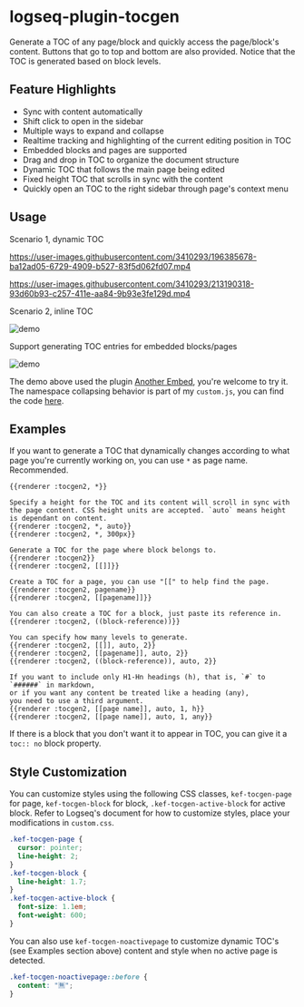 # logseq-plugin-tocgen

Generate a TOC of any page/block and quickly access the page/block's content. Buttons that go to top and bottom are also provided. Notice that the TOC is generated based on block levels.

## Feature Highlights

- Sync with content automatically
- Shift click to open in the sidebar
- Multiple ways to expand and collapse
- Realtime tracking and highlighting of the current editing position in TOC
- Embedded blocks and pages are supported
- Drag and drop in TOC to organize the document structure
- Dynamic TOC that follows the main page being edited
- Fixed height TOC that scrolls in sync with the content
- Quickly open an TOC to the right sidebar through page's context menu

## Usage

Scenario 1, dynamic TOC

https://user-images.githubusercontent.com/3410293/196385678-ba12ad05-6729-4909-b527-83f5d062fd07.mp4

https://user-images.githubusercontent.com/3410293/213190318-93d60b93-c257-411e-aa84-9b93e3fe129d.mp4

Scenario 2, inline TOC

![demo](demo_inline_toc.gif)

Support generating TOC entries for embedded blocks/pages

![demo](demo_embed.gif)

The demo above used the plugin [Another Embed](https://github.com/sethyuan/logseq-plugin-another-embed), you're welcome to try it. The namespace collapsing behavior is part of my `custom.js`, you can find the code [here](https://gist.github.com/sethyuan/4ea9ed4305d0145ad565b2128ae6cef4).

## Examples

If you want to generate a TOC that dynamically changes according to what page you're currently working on, you can use `*` as page name. Recommended.

```
{{renderer :tocgen2, *}}

Specify a height for the TOC and its content will scroll in sync with the page content. CSS height units are accepted. `auto` means height is dependant on content.
{{renderer :tocgen2, *, auto}}
{{renderer :tocgen2, *, 300px}}
```

```
Generate a TOC for the page where block belongs to.
{{renderer :tocgen2}}
{{renderer :tocgen2, [[]]}}

Create a TOC for a page, you can use "[[" to help find the page.
{{renderer :tocgen2, pagename}}
{{renderer :tocgen2, [[pagename]]}}

You can also create a TOC for a block, just paste its reference in.
{{renderer :tocgen2, ((block-reference))}}

You can specify how many levels to generate.
{{renderer :tocgen2, [[]], auto, 2}}
{{renderer :tocgen2, [[pagename]], auto, 2}}
{{renderer :tocgen2, ((block-reference)), auto, 2}}

If you want to include only H1-Hn headings (h), that is, `#` to `######` in markdown,
or if you want any content be treated like a heading (any),
you need to use a third argument.
{{renderer :tocgen2, [[page name]], auto, 1, h}}
{{renderer :tocgen2, [[page name]], auto, 1, any}}
```

If there is a block that you don't want it to appear in TOC, you can give it a `toc:: no` block property.

## Style Customization

You can customize styles using the following CSS classes, `kef-tocgen-page` for page, `kef-tocgen-block` for block, `.kef-tocgen-active-block` for active block. Refer to Logseq's document for how to customize styles, place your modifications in `custom.css`.

```css
.kef-tocgen-page {
  cursor: pointer;
  line-height: 2;
}
.kef-tocgen-block {
  line-height: 1.7;
}
.kef-tocgen-active-block {
  font-size: 1.1em;
  font-weight: 600;
}
```

You can also use `kef-tocgen-noactivepage` to customize dynamic TOC's (see Examples section above) content and style when no active page is detected.

```css
.kef-tocgen-noactivepage::before {
  content: "🈚️";
}
```
